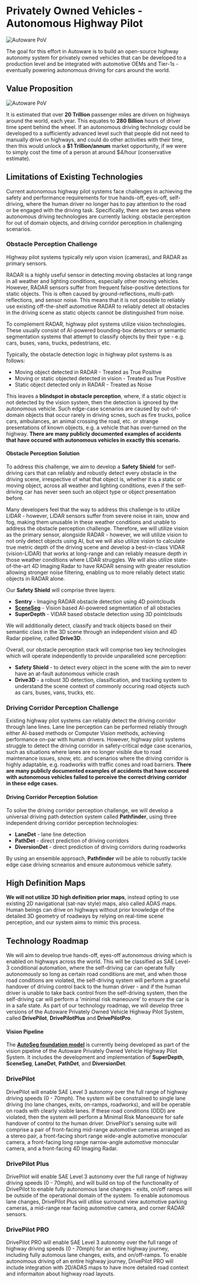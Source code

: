 # Privately Owned Vehicles - Autonomous Highway Pilot
![Autoware PoV](Media/Autoware_PoV.jpg) 

The goal for this effort in Autoware is to build an open-source highway autonomy system for privately owned vehicles that can be developed to a production level and be integrated with automotive OEMs and Tier-1s - eventually powering autonomous driving for cars around the world.

## Value Proposition
![Autoware PoV](Media/Value_Proposition.jpg) 

It is estimated that over **20 Trillion** passenger miles are driven on highways around the world, each year. This equates to **280 Billion** hours of driver time spent behind the wheel. If an autonomous driving technology could be developed to a sufficiently advanced level such that people did not need to manually drive on highways, and could do other activities with their time, then this would unlock a **$1 Trillion/annum** market opportunity, if we were to simply cost the time of a person at around $4/hour (conservative estimate).

## Limitations of Existing Technologies
Current autonomous highway pilot systems face challenges in achieving the safety and performance requirements for true hands-off, eyes-off, self-driving, where the human driver no longer has to pay attention to the road or be engaged with the driving task. Specifically, there are two areas where autonomous driving technologies are currently lacking: obstacle perception for out of domain objects, and driving corridor perception in challenging scenarios.

### Obstacle Perception Challenge
Highway pilot systems typically rely upon vision (cameras), and RADAR as primary sensors.

RADAR is a highly useful sensor in detecting moving obstacles at long range in all weather and lighting conditions, especially other moving vehicles. However, RADAR sensors suffer from frequent false-positive detections for static objects. This is often caused by ground-reflections, multi-path reflections, and sensor noise. This means that it is not possible to reliably use existing off-the-shelf automotive RADAR to reliably detect all obstacles in the driving scene as static objects cannot be distinguished from noise.

To complement RADAR, highway pilot systems utilize vision technologies. These usually consist of AI-powered bounding-box detectors or semantic segmentation systems that attempt to classify objects by their type - e.g. cars, buses, vans, trucks, pedestrians, etc.

Typically, the obstacle detection logic in highway pilot systems is as follows:
- Moving object detected in RADAR - Treated as True Positive
- Moving or static objected detected in vision - Treated as True Positive
- Static object detected only in RADAR - Treated as Noise

This leaves a **blindspot in obstacle perception**, where, if a static object is not detected by the vision system, then the detection is ignored by the autonomous vehicle. Such edge-case scenarios are caused by out-of-domain objects that occur rarely in driving scnes, such as fire trucks, police cars, ambulances, an animal crossing the road, etc. or strange presentations of known objects, e.g. a vehicle that has over-turned on the highway. **There are many publicly documented examples of accidents that have occured with autonomous vehicles in exactly this scenario.** 

#### Obstacle Perception Solution
To address this challenge, we aim to develop a **Safety Shield** for self-driving cars that can reliably and robustly detect every obstacle in the driving scene, irrespective of what that object is, whether it is a static or moving object, across all weather and lighting conditions, even if the self-driving car has never seen such an object type or object presentation before. 

Many developers feel that the way to address this challenge is to utilize LIDAR - however, LIDAR sensors suffer from severe noise in rain, snow and fog, making them unusable in these weather conditions and unable to address the obstacle perception challenge. Therefore, we will utilize vision as the primary sensor, alongside RADAR - however, we will utilize vision to not only detect objects using AI, but we will also utilize vision to calculate true metric depth of the driving scene and develop a best-in-class VIDAR (vision-LIDAR) that works at long-range and can reliably measure depth in those weather conditions where LIDAR struggles. We will also utilize state-of-the-art 4D Imaging Radar to have RADAR sensing with greater resolution allowing stronger noise filtering, enabling us to more reliably detect static objects in RADAR alone.

Our **Safety Shield** will comprise three layers:
- **Sentry** - Imaging RADAR obstacle detection using 4D pointclouds
- [**SceneSeg**](/SceneSeg/README.md) - Vision based AI-powered segmentation of all obstacles
- **SuperDepth** - VIDAR based obstacle detection using 3D pointclouds

We will additionally detect, classify and track objects based on their semantic class in the 3D scene through an independent vision and 4D Radar pipeline, called **Drive3D**.

Overall, our obstacle perception stack will comprise two key technologies which will operate independently to provide unparalleled scne perception:
- **Safety Shield** - to detect every object in the scene with the aim to never have an at-fault autonomous vehicle crash
- **Drive3D** - a robust 3D detection, classification, and tracking system to understand the scene context of commonly occuring road objects such as cars, buses, vans, trucks, etc.

### Driving Corridor Perception Challenge
Existing highway pilot systems can reliably detect the driving corridor through lane lines. Lane line perception can be performed reliably through either AI-based methods or Computer Vision methods, achieving performance on-par with human drivers. However, highway pilot systems struggle to detect the driving corridor in safety-critical edge case scenarios, such as situations where lanes are no longer visible due to road maintenance issues, snow, etc. and scenarios where the driving corridor is highly adaptable, e.g. roadworks with traffic cones and road barriers. **There are many publicly documented examples of accidents that have occured with autonomous vehicles failed to perceive the correct driving corridor in these edge cases.**

#### Driving Corridor Perception Solution
To solve the driving corridor perception challenge, we will develop a universal driving path detection system called **Pathfinder**, using three independent driving corridor perception technologies:

- **LaneDet** - lane line detection
- **PathDet** - direct prediction of driving corridors
- **DiversionDet** - direct prediction of driving corridors during roadworks

By using an ensemble approach, **Pathfinder** will be able to robustly tackle edge case driving scnearios and ensure autonomous vehicle safety.

## High Definition Maps
**We will not utilize 3D high definition prior maps**, instead opting to use existing 2D navigational (sat-nav style) maps, also called ADAS maps. Human beings can drive on highways without prior knowledge of the detailed 3D geometry of roadways by relying on real-time scene perception, and our system aims to mimic this process.

## Technology Roadmap
We will aim to develop true hands-off, eyes-off autonomous driving which is enabled on highways across the world. This will be classified as SAE Level-3 conditional automation, where the self-driving car can operate fully autonomously so long as certain road conditions are met, and when those road conditions are violated, the self-driving system will perform a graceful handover of driving control back to the human driver - and if the human driver is unable to take back control from the self-driving system, then the self-driving car will perform a 'minimal risk maneouvre' to ensure the car is in a safe state. As part of our technology roadmap, we will develop three versions of the Autoware Privately Owned Vehicle Highway Pilot System, called **DrivePilot**, **DrivePilotPlus** and **DrivePilotPro**.

#### Vision Pipeline
The [**AutoSeg foundation model**](/AutoSeg/README.md) is currently being developed as part of the vision pipeline of the Autoware Privately Owned Vehicle Highway Pilot System. It includes the development and implementation of **SuperDepth**, **SceneSeg**, **LaneDet**, **PathDet**, and **DiversionDet**.

### DrivePilot
DrivePilot will enable SAE Level 3 autonomy over the full range of highway driving speeds (0 - 70mph). The system will be constrained to single lane driving (no lane changes, exits, on-ramps, roadworks), and will be operable on roads with clearly visible lanes. If these road conditions (ODD) are violated, then the system will perform a Minimal Risk Manoeuvre for safe handover of control to the human driver. DrivePilot's sensing suite will comprise a pair of front-facing mid-range automotive cameras arranged as a stereo pair, a front-facing short range wide-angle automotive monocular camera, a front-facing long range narrow-angle automotive monocular camera, and a front-facing 4D Imaging Radar.

### DrivePilot Plus
DrivePilot will enable SAE Level 3 autonomy over the full range of highway driving speeds (0 - 70mph), and will build on top of the functionality of DrivePilot to enable fully autonomous lane changes - exits, on/off ramps will be outside of the operational domain of the system. To enable autonomous lane changes, DrivePilot Plus will utilise surround view automotive parking cameras, a mid-range rear facing automotive camera, and corner RADAR sensors.

### DrivePilot PRO
DrivePilot PRO will enable SAE Level 3 autonomy over the full range of highway driving speeds (0 - 70mph) for an entire highway journey, including fully automous lane changes, exits, and on/off-ramps. To enable autonomous driving of an entire highway journey, DrivePilot PRO will include integration with 2D/ADAS maps to have more detailed road context and informaiton about highway road layouts.